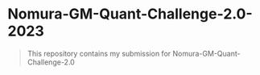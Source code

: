 # Nomura-GM-Quant-Challenge-2.0-2023
> This repository contains my submission for Nomura-GM-Quant-Challenge-2.0
